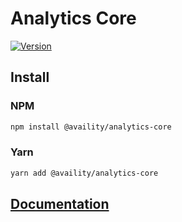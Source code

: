 # Analytics Core

[![Version](https://img.shields.io/npm/v/@availity/analytics-core.svg?style=for-the-badge)](https://www.npmjs.com/package/@availity/analytics-core)

## Install

### NPM

```bash
npm install @availity/analytics-core
```

### Yarn

```bash
yarn add @availity/analytics-core
```

## [Documentation](https://availity.github.io/sdk-js/resources/analytics)

